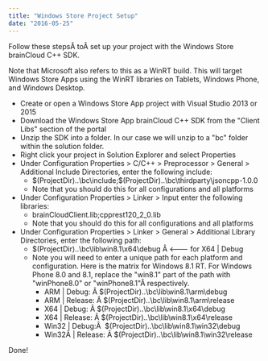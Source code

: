 ```yaml
---
title: "Windows Store Project Setup"
date: "2016-05-25"
---
```


Follow these stepsÂ toÂ set up your project with the Windows Store brainCloud C++ SDK.

Note that Microsoft also refers to this as a WinRT build. This will target Windows Store Apps using the WinRT libraries on Tablets, Windows Phone, and Windows Desktop.

- Create or open a Windows Store App project with Visual Studio 2013 or 2015
- Download the Windows Store App brainCloud C++ SDK from the "Client Libs" section of the portal
- Unzip the SDK into a folder. In our case we will unzip to a "bc" folder within the solution folder.
- Right click your project in Solution Explorer and select Properties
- Under Configuration Properties > C/C++ > Preprocessor > General > Additional Include Directories, enter the following include:
    - $(ProjectDir)..\bc\include;$(ProjectDir)..\bc\thirdparty\jsoncpp-1.0.0
    - Note that you should do this for all configurations and all platforms
- Under Configuration Properties > Linker > Input enter the following libraries:
    - brainCloudClient.lib;cpprest120_2_0.lib
    - Note that you should do this for all configurations and all platforms
- Under Configuration Properties > Linker > General > Additional Library Directories, enter the following path:
    - $(ProjectDir)\..\bc\lib\win8.1\x64\debug Â <--- for X64 | Debug
    - Note you will need to enter a unique path for each platform and configuration. Here is the matrix for Windows 8.1 RT. For Windows Phone 8.0 and 8.1, replace the "win8.1" part of the path with "winPhone8.0" or "winPhone8.1"Â respectively.
        - ARM | Debug: Â $(ProjectDir)\..\bc\lib\win8.1\arm\debug
        - ARM | Release: Â $(ProjectDir)\..\bc\lib\win8.1\arm\release
        - X64 | Debug: Â $(ProjectDir)\..\bc\lib\win8.1\x64\debug
        - X64 | Release: Â $(ProjectDir)\..\bc\lib\win8.1\x64\release
        - Win32 | Debug:Â  $(ProjectDir)\..\bc\lib\win8.1\win32\debug
        - Win32Â | Release: Â $(ProjectDir)\..\bc\lib\win8.1\win32\release

Done!
